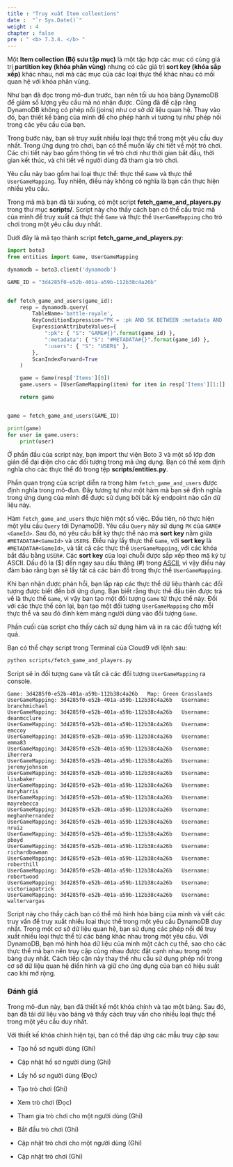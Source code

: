 ```yaml
---
title : "Truy xuất Item collentions"
date :  "`r Sys.Date()`" 
weight : 4
chapter : false
pre : " <b> 7.3.4. </b> "
---
```


Một **Item collection (Bộ sưu tập mục)** là một tập hợp các mục có cùng giá trị **partition key (khóa phân vùng)** nhưng có các giá trị **sort key (khóa sắp xếp)** khác nhau, nơi mà các mục của các loại thực thể khác nhau có mối quan hệ với khóa phân vùng.

Như bạn đã đọc trong mô-đun trước, bạn nên tối ưu hóa bảng DynamoDB để giảm số lượng yêu cầu mà nó nhận được. Cũng đã đề cập rằng DynamoDB không có phép nối (joins) như cơ sở dữ liệu quan hệ. Thay vào đó, bạn thiết kế bảng của mình để cho phép hành vi tương tự như phép nối trong các yêu cầu của bạn.

Trong bước này, bạn sẽ truy xuất nhiều loại thực thể trong một yêu cầu duy nhất. Trong ứng dụng trò chơi, bạn có thể muốn lấy chi tiết về một trò chơi. Các chi tiết này bao gồm thông tin về trò chơi như thời gian bắt đầu, thời gian kết thúc, và chi tiết về người dùng đã tham gia trò chơi.

Yêu cầu này bao gồm hai loại thực thể: thực thể `Game` và thực thể `UserGameMapping`. Tuy nhiên, điều này không có nghĩa là bạn cần thực hiện nhiều yêu cầu.

Trong mã mà bạn đã tải xuống, có một script **fetch_game_and_players.py** trong thư mục **scripts/**. Script này cho thấy cách bạn có thể cấu trúc mã của mình để truy xuất cả thực thể `Game` và thực thể `UserGameMapping` cho trò chơi trong một yêu cầu duy nhất.

Dưới đây là mã tạo thành script **fetch_game_and_players.py**:

```python
import boto3
from entities import Game, UserGameMapping

dynamodb = boto3.client('dynamodb')

GAME_ID = "3d4285f0-e52b-401a-a59b-112b38c4a26b"


def fetch_game_and_users(game_id):
    resp = dynamodb.query(
        TableName='battle-royale',
        KeyConditionExpression="PK = :pk AND SK BETWEEN :metadata AND :users",
        ExpressionAttributeValues={
            ":pk": { "S": "GAME#{}".format(game_id) },
            ":metadata": { "S": "#METADATA#{}".format(game_id) },
            ":users": { "S": "USER$" },
        },
        ScanIndexForward=True
    )

    game = Game(resp['Items'][0])
    game.users = [UserGameMapping(item) for item in resp['Items'][1:]]

    return game


game = fetch_game_and_users(GAME_ID)

print(game)
for user in game.users:
    print(user)
```

Ở phần đầu của script này, bạn import thư viện Boto 3 và một số lớp đơn giản để đại diện cho các đối tượng trong mã ứng dụng. Bạn có thể xem định nghĩa cho các thực thể đó trong tệp **scripts/entities.py**.

Phần quan trọng của script diễn ra trong hàm `fetch_game_and_users` được định nghĩa trong mô-đun. Đây tương tự như một hàm mà bạn sẽ định nghĩa trong ứng dụng của mình để được sử dụng bởi bất kỳ endpoint nào cần dữ liệu này.

Hàm `fetch_game_and_users` thực hiện một số việc. Đầu tiên, nó thực hiện một yêu cầu `Query` tới DynamoDB. Yêu cầu `Query` này sử dụng `PK` của `GAME#<GameId>`. Sau đó, nó yêu cầu bất kỳ thực thể nào mà **sort key** nằm giữa `#METADATA#<GameId>` và `USER$`. Điều này lấy thực thể `Game`, với **sort key** là `#METADATA#<GameId>`, và tất cả các thực thể `UserGameMapping`, với các khóa bắt đầu bằng `USER#`. Các **sort key** của loại chuỗi được sắp xếp theo mã ký tự ASCII. Dấu đô la ($) đến ngay sau dấu thăng (#) trong [ASCII](http://support.ecisolutions.com/doc-ddms/help/reportsmenu/ascii_sort_order_chart.htm), vì vậy điều này đảm bảo rằng bạn sẽ lấy tất cả các bản đồ trong thực thể `UserGameMapping`.

Khi bạn nhận được phản hồi, bạn lắp ráp các thực thể dữ liệu thành các đối tượng được biết đến bởi ứng dụng. Bạn biết rằng thực thể đầu tiên được trả về là thực thể `Game`, vì vậy bạn tạo một đối tượng `Game` từ thực thể này. Đối với các thực thể còn lại, bạn tạo một đối tượng `UserGameMapping` cho mỗi thực thể và sau đó đính kèm mảng người dùng vào đối tượng `Game`.

Phần cuối của script cho thấy cách sử dụng hàm và in ra các đối tượng kết quả.

Bạn có thể chạy script trong Terminal của Cloud9 với lệnh sau:

```sh
python scripts/fetch_game_and_players.py
```

Script sẽ in đối tượng `Game` và tất cả các đối tượng `UserGameMapping` ra console.

```text
Game: 3d4285f0-e52b-401a-a59b-112b38c4a26b   Map: Green Grasslands
UserGameMapping: 3d4285f0-e52b-401a-a59b-112b38c4a26b   Username: branchmichael
UserGameMapping: 3d4285f0-e52b-401a-a59b-112b38c4a26b   Username: deanmcclure
UserGameMapping: 3d4285f0-e52b-401a-a59b-112b38c4a26b   Username: emccoy
UserGameMapping: 3d4285f0-e52b-401a-a59b-112b38c4a26b   Username: emma83
UserGameMapping: 3d4285f0-e52b-401a-a59b-112b38c4a26b   Username: iherrera
UserGameMapping: 3d4285f0-e52b-401a-a59b-112b38c4a26b   Username: jeremyjohnson
UserGameMapping: 3d4285f0-e52b-401a-a59b-112b38c4a26b   Username: lisabaker
UserGameMapping: 3d4285f0-e52b-401a-a59b-112b38c4a26b   Username: maryharris
UserGameMapping: 3d4285f0-e52b-401a-a59b-112b38c4a26b   Username: mayrebecca
UserGameMapping: 3d4285f0-e52b-401a-a59b-112b38c4a26b   Username: meghanhernandez
UserGameMapping: 3d4285f0-e52b-401a-a59b-112b38c4a26b   Username: nruiz
UserGameMapping: 3d4285f0-e52b-401a-a59b-112b38c4a26b   Username: pboyd
UserGameMapping: 3d4285f0-e52b-401a-a59b-112b38c4a26b   Username: richardbowman
UserGameMapping: 3d4285f0-e52b-401a-a59b-112b38c4a26b   Username: roberthill
UserGameMapping: 3d4285f0-e52b-401a-a59b-112b38c4a26b   Username: robertwood
UserGameMapping: 3d4285f0-e52b-401a-a59b-112b38c4a26b   Username: victoriapatrick
UserGameMapping: 3d4285f0-e52b-401a-a59b-112b38c4a26b   Username: waltervargas
```

Script này cho thấy cách bạn có thể mô hình hóa bảng của mình và viết các truy vấn để truy xuất nhiều loại thực thể trong một yêu cầu DynamoDB duy nhất. Trong một cơ sở dữ liệu quan hệ, bạn sử dụng các phép nối để truy xuất nhiều loại thực thể từ các bảng khác nhau trong một yêu cầu. Với DynamoDB, bạn mô hình hóa dữ liệu của mình một cách cụ thể, sao cho các thực thể mà bạn nên truy cập cùng nhau được đặt cạnh nhau trong một bảng duy nhất. Cách tiếp cận này thay thế nhu cầu sử dụng phép nối trong cơ sở dữ liệu quan hệ điển hình và giữ cho ứng dụng của bạn có hiệu suất cao khi mở rộng.

### Đánh giá

Trong mô-đun này, bạn đã thiết kế một khóa chính và tạo một bảng. Sau đó, bạn đã tải dữ liệu vào bảng và thấy cách truy vấn cho nhiều loại thực thể trong một yêu cầu duy nhất.

Với thiết kế khóa chính hiện tại, bạn có thể đáp ứng các mẫu truy cập sau:

- Tạo hồ sơ người dùng (Ghi)
  
- Cập nhật hồ sơ người dùng (Ghi)
  
- Lấy hồ sơ người dùng (Đọc)
  
- Tạo trò chơi (Ghi)
  
- Xem trò chơi (Đọc)
  
- Tham gia trò chơi cho một người dùng (Ghi)
  
- Bắt đầu trò chơi (Ghi)
  
- Cập nhật trò chơi cho một người dùng (Ghi)
  
- Cập nhật trò chơi (Ghi)